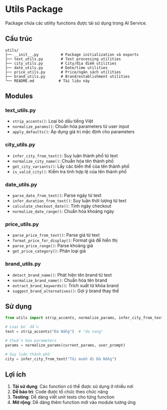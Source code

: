 # Utils Package

Package chứa các utility functions được tái sử dụng trong AI Service.

## Cấu trúc

```
utils/
├── __init__.py          # Package initialization và exports
├── text_utils.py        # Text processing utilities
├── city_utils.py        # City/địa điểm utilities  
├── date_utils.py        # Date/time utilities
├── price_utils.py       # Price/ngân sách utilities
├── brand_utils.py       # Brand/establishment utilities
└── README.md           # Tài liệu này
```

## Modules

### text_utils.py
- `strip_accents()`: Loại bỏ dấu tiếng Việt
- `normalize_params()`: Chuẩn hóa parameters từ user input
- `apply_defaults()`: Áp dụng giá trị mặc định cho parameters

### city_utils.py
- `infer_city_from_text()`: Suy luận thành phố từ text
- `normalize_city_name()`: Chuẩn hóa tên thành phố
- `get_city_variants()`: Lấy các biến thể của tên thành phố
- `is_valid_city()`: Kiểm tra tính hợp lệ của tên thành phố

### date_utils.py
- `parse_date_from_text()`: Parse ngày từ text
- `infer_duration_from_text()`: Suy luận thời lượng từ text
- `calculate_checkout_date()`: Tính ngày checkout
- `normalize_date_range()`: Chuẩn hóa khoảng ngày

### price_utils.py
- `parse_price_from_text()`: Parse giá từ text
- `format_price_for_display()`: Format giá để hiển thị
- `parse_price_range()`: Parse khoảng giá
- `get_price_category()`: Phân loại giá

### brand_utils.py
- `detect_brand_name()`: Phát hiện tên brand từ text
- `normalize_brand_name()`: Chuẩn hóa tên brand
- `extract_brand_keywords()`: Trích xuất từ khóa brand
- `suggest_brand_alternatives()`: Gợi ý brand thay thế

## Sử dụng

```python
from utils import strip_accents, normalize_params, infer_city_from_text

# Loại bỏ dấu
text = strip_accents("Đà Nẵng")  # "da nang"

# Chuẩn hóa parameters
params = normalize_params(current_params, user_prompt)

# Suy luận thành phố
city = infer_city_from_text("Tôi muốn đi Đà Nẵng")
```

## Lợi ích

1. **Tái sử dụng**: Các function có thể được sử dụng ở nhiều nơi
2. **Dễ bảo trì**: Code được tổ chức theo chức năng
3. **Testing**: Dễ dàng viết unit tests cho từng function
4. **Mở rộng**: Dễ dàng thêm function mới vào module tương ứng

